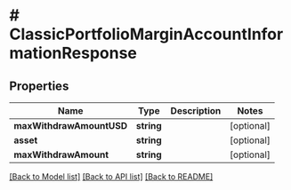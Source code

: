 # # ClassicPortfolioMarginAccountInformationResponse

## Properties

Name | Type | Description | Notes
------------ | ------------- | ------------- | -------------
**maxWithdrawAmountUSD** | **string** |  | [optional]
**asset** | **string** |  | [optional]
**maxWithdrawAmount** | **string** |  | [optional]

[[Back to Model list]](../../README.md#models) [[Back to API list]](../../README.md#endpoints) [[Back to README]](../../README.md)
